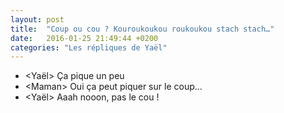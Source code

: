 ```yaml
---
layout: post
title:  "Coup ou cou ? Kouroukoukou roukoukou stach stach…"
date:   2016-01-25 21:49:44 +0200
categories: "Les répliques de Yaël"
---
```


-   \<Yaël\> Ça pique un peu
-   \<Maman\> Oui ça peut piquer sur le coup...
-   \<Yaël\> Aaah nooon, pas le cou !
